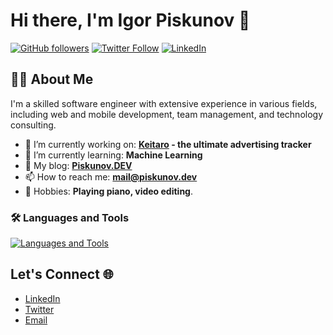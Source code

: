 # Hi there, I'm Igor Piskunov 👋

[![GitHub followers](https://img.shields.io/github/followers/piskunovim?style=social)](https://github.com/piskunovim)
[![Twitter Follow](https://img.shields.io/twitter/follow/piskunovim?style=social)](https://twitter.com/piskunovim)
[![LinkedIn](https://img.shields.io/badge/Connect_with_me-LinkedIn-blue?style=social&logo=linkedin)](https://www.linkedin.com/in/piskunovim/)


## 👨‍💻 About Me

I'm a skilled software engineer with extensive experience in various fields, including web and mobile development, team management, and technology consulting.

- 🔭 I’m currently working on: **[Keitaro](https://keitaro.io/en/) - the ultimate advertising tracker**
- 🌱 I’m currently learning: **Machine Learning**
- 💬 My blog: **[Piskunov.DEV](https://piskunov.dev)**
- 📫 How to reach me: **[mail@piskunov.dev](mailto:mail@piskunov.dev)**
- 🎵 Hobbies: **Playing piano, video editing**.

### 🛠️ Languages and Tools

[![Languages and Tools](https://skillicons.dev/icons?i=js,ts,coffeescript,php,python,java,cpp,react,redux,angular,electron,webpack,styledcomponents,d3,pug,jest,selenium,nodejs,deno,express,nestjs,mongodb,mysql,postgres,sqlite,sequelize,gatsby,pytorch,git,gitlab,docker,heroku,nginx,jenkins,ansible,aws,bash,neovim,linux,ableton)](https://piskunov.dev)

## Let's Connect 🌐

- [LinkedIn](https://www.linkedin.com/in/piskunovim/)
- [Twitter](https://twitter.com/piskunovim)
- [Email](mailto:mail@piskunov.dev)
